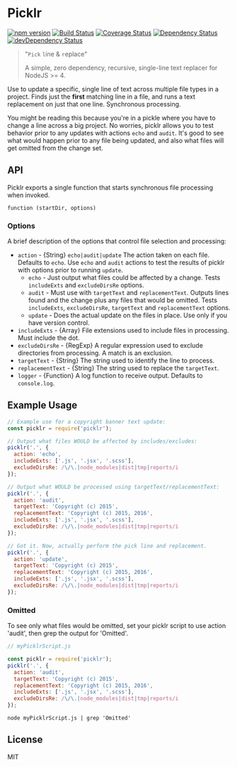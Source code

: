 # Picklr

[![npm version](https://badge.fury.io/js/picklr.svg)](http://badge.fury.io/js/picklr)
[![Build Status](https://secure.travis-ci.org/localnerve/picklr.svg?branch=master)](http://travis-ci.org/localnerve/picklr)
[![Coverage Status](https://coveralls.io/repos/localnerve/picklr/badge.svg?branch=master)](https://coveralls.io/r/localnerve/picklr?branch=master)
[![Dependency Status](https://david-dm.org/localnerve/picklr.svg)](https://david-dm.org/localnerve/picklr)
[![devDependency Status](https://david-dm.org/localnerve/picklr/dev-status.svg)](https://david-dm.org/localnerve/picklr#info=devDependencies)

> "`Pick` `l`ine & `r`eplace"
>
> A simple, zero dependency, recursive, single-line text replacer for NodeJS >= 4.

Use to update a specific, single line of text across multiple file types in a project.
Finds just the **first** matching line in a file, and runs a text replacement on just that one line.
Synchronous processing.

You might be reading this because you're in a pickle where you have to change a line across a big project. No worries, picklr allows you to test behavior prior to any updates with actions `echo` and `audit`. It's good to see what would happen prior to any file being updated, and also what files will get omitted from the change set.

## API
Picklr exports a single function that starts synchronous file processing when invoked.

`function (startDir, options)`

### Options
A brief description of the options that control file selection and processing:
  + `action` - {String} `echo|audit|update` The action taken on each file. Defaults to `echo`. Use `echo` and `audit` actions to test the results of picklr with options prior to running `update`.
    + `echo` - Just output what files could be affected by a change. Tests `includeExts` and `excludeDirsRe` options.
    + `audit` - Must use with `targetText` and `replacementText`. Outputs lines found and the change plus any files that would be omitted. Tests `includeExts`, `excludeDirsRe`, `targetText` and `replacementText` options.
    + `update` - Does the actual update on the files in place. Use only if you have version control.
  + `includeExts` - {Array} File extensions used to include files in processing. Must include the dot.
  + `excludeDirsRe` - {RegExp} A regular expression used to exclude directories from processing. A match is an exclusion.
  + `targetText` - {String} The string used to identify the line to process.
  + `replacementText` - {String} The string used to replace the `targetText`.
  + `logger` - {Function} A log function to receive output. Defaults to `console.log`.


## Example Usage
```javascript
// Example use for a copyright banner text update:
const picklr = require('picklr');

// Output what files WOULD be affected by includes/excludes:
picklr('.', {
  action: 'echo',
  includeExts: ['.js', '.jsx', '.scss'],
  excludeDirsRe: /\/\.|node_modules|dist|tmp|reports/i
});

// Output what WOULD be processed using targetText/replacementText:
picklr('.', {
  action: 'audit',
  targetText: 'Copyright (c) 2015',
  replacementText: 'Copyright (c) 2015, 2016',
  includeExts: ['.js', '.jsx', '.scss'],
  excludeDirsRe: /\/\.|node_modules|dist|tmp|reports/i
});

// Got it. Now, actually perform the pick line and replacement.
picklr('.', {
  action: 'update',
  targetText: 'Copyright (c) 2015',
  replacementText: 'Copyright (c) 2015, 2016',
  includeExts: ['.js', '.jsx', '.scss'],
  excludeDirsRe: /\/\.|node_modules|dist|tmp|reports/i
});
```

### Omitted
To see only what files would be omitted, set your picklr script to use action 'audit', then grep the output for 'Omitted'.
```javascript
// myPicklrScript.js

const picklr = require('picklr');
picklr('.', {
  action: 'audit',
  targetText: 'Copyright (c) 2015',
  replacementText: 'Copyright (c) 2015, 2016',
  includeExts: ['.js', '.jsx', '.scss'],
  excludeDirsRe: /\/\.|node_modules|dist|tmp|reports/i
});
```
```shell
node myPicklrScript.js | grep 'Omitted'
```

## License
MIT
